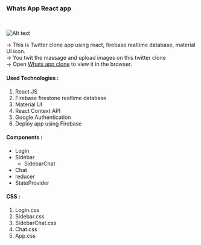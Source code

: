 ### Whats App React app

<br/>

![Alt text](https://github.com/jaypatel0717/twitter_clone/blob/master/public/home.png)

-> This is Twitter clone app using react, firebase realtime database, material UI icon.<br/>
-> You twit the massage and upload images on this twitter clone<br/>
-> Open [Whats app clone](https://whatsappclone-f3409.web.app/) to view it in the browser.
<br/>

#### Used Technologies :

1. React JS
2. Firebase firestone realtime database
3. Material UI
4. React Context API
5. Google Authentication
6. Deploy app using Firebase

#### Components :

- Login
- Sidebar
  - SidebarChat
- Chat
- reducer
- StateProvider

#### CSS :

1. Login.css
2. Sidebar.css
3. SidebarChat.css
4. Chat.css
5. App.css
